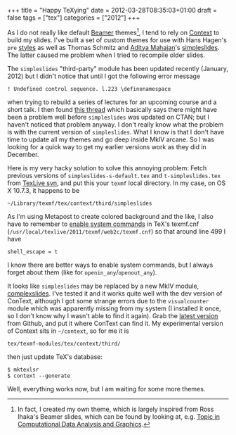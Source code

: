 +++
title = "Happy TeXying"
date = 2012-03-28T08:35:03+01:00
draft = false
tags = ["tex"]
categories = ["2012"]
+++

As I do not really like default [Beamer](http://tug.ctan.org/pkg/beamer) themes[^1], I tend to rely on [Context](http://wiki.contextgarden.net/Main_Page) to build my slides. I've built a set of custom themes for use with Hans Hagen's `pre` [styles](http://wiki.contextgarden.net/Presentation_Styles) as well as Thomas Schmitz and [Aditya Mahajan](http://randomdeterminism.wordpress.com/)'s [simpleslides](http://modules.contextgarden.net/simpleslides). The latter caused me problem when I tried to recompile older slides.

The `simpleslides` "third-party" module has been updated recently (January, 2012) but I didn't notice that until I got the following error message 

```
! Undefined control sequence. l.223 \definenamespace
```

when trying to rebuild a series of lectures for an upcoming course and a short talk. I then found [this thread](http://www.ntg.nl/pipermail/ntg-context/2012/064315.html) which basically says there might have been a problem well before `simpleslides` was updated on CTAN; but I haven't noticed that problem anyway. I don't really know what the problem is with the current version of `simpleslides`. What I know is that I don't have time to update all my themes and go deep inside MkIV arcane. So I was looking for a quick way to get my earlier versions work as they did in December.

Here is my very hacky solution to solve this annoying problem: Fetch previous versions of `simpleslides-s-default.tex` and `t-simpleslides.tex` from [TexLive svn](http://www.tug.org/svn/texlive/trunk/Master/texmf-dist/tex/context/third/simpleslides/), and put this your `texmf` local directory. In my case, on OS X 10.7.3, it happens to be

```
~/Library/texmf/tex/context/third/simpleslides
```

As I'm using Metapost to create colored background and the like, I also have to remember to [enable system commands](http://tug.org/texinfohtml/web2c.html) in TeX's texmf.cnf (`/usr/local/texlive/2011/texmf/web2c/texmf.cnf`) so that around line 499 I have

```
shell_escape = t
```

I know there are better ways to enable system commands, but I always forget about them (like for `openin_any`/`openout_any`).

It looks like `simpleslides` may be replaced by a new MkIV module, [complexslides](https://bitbucket.org/adityam/complexslides/src). I've tested it and it works quite well with the dev version of ConText, although I got some strange errors due to the `visualcounter` module which was apparently missing from my system (I installed it once, so I don't know why I wasn't able to find it again). Grab the [latest version](https://github.com/adityam/visualcounter) from Github, and put it where ConText can find it. My experimental version of Context sits in `~/context`, so for me it is 

```
tex/texmf-modules/tex/context/third/
```

then just update TeX's database:

```
$ mktexlsr
$ context --generate
```

Well, everything works now, but I am waiting for some more themes.

[^1]: In fact, I created my own theme, which is largely inspired from Ross Ihaka's Beamer slides, which can be found by looking at, e.g. [Topic in Computational Data Analysis and Graphics](http://www.stat.auckland.ac.nz/~ihaka/787/).
